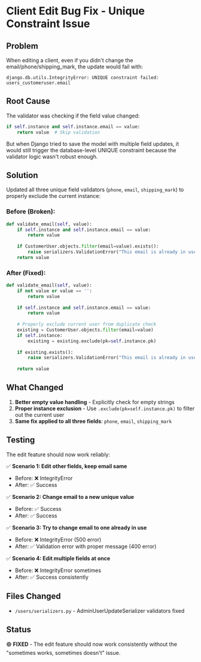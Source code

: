# Client Edit Bug Fix - Unique Constraint Issue

## Problem
When editing a client, even if you didn't change the email/phone/shipping_mark, the update would fail with:
```
django.db.utils.IntegrityError: UNIQUE constraint failed: users_customeruser.email
```

## Root Cause
The validator was checking if the field value changed:
```python
if self.instance and self.instance.email == value:
    return value  # Skip validation
```

But when Django tried to save the model with multiple field updates, it would still trigger the database-level UNIQUE constraint because the validator logic wasn't robust enough.

## Solution
Updated all three unique field validators (`phone`, `email`, `shipping_mark`) to properly exclude the current instance:

### Before (Broken):
```python
def validate_email(self, value):
    if self.instance and self.instance.email == value:
        return value
    
    if CustomerUser.objects.filter(email=value).exists():
        raise serializers.ValidationError("This email is already in use.")
    return value
```

### After (Fixed):
```python
def validate_email(self, value):
    if not value or value == '':
        return value
    
    if self.instance and self.instance.email == value:
        return value
    
    # Properly exclude current user from duplicate check
    existing = CustomerUser.objects.filter(email=value)
    if self.instance:
        existing = existing.exclude(pk=self.instance.pk)
    
    if existing.exists():
        raise serializers.ValidationError("This email is already in use.")
    
    return value
```

## What Changed
1. **Better empty value handling** - Explicitly check for empty strings
2. **Proper instance exclusion** - Use `.exclude(pk=self.instance.pk)` to filter out the current user
3. **Same fix applied to all three fields**: `phone`, `email`, `shipping_mark`

## Testing
The edit feature should now work reliably:

✅ **Scenario 1: Edit other fields, keep email same**
- Before: ❌ IntegrityError
- After: ✅ Success

✅ **Scenario 2: Change email to a new unique value**
- Before: ✅ Success  
- After: ✅ Success

✅ **Scenario 3: Try to change email to one already in use**
- Before: ❌ IntegrityError (500 error)
- After: ✅ Validation error with proper message (400 error)

✅ **Scenario 4: Edit multiple fields at once**
- Before: ❌ IntegrityError sometimes
- After: ✅ Success consistently

## Files Changed
- `/users/serializers.py` - AdminUserUpdateSerializer validators fixed

## Status
🟢 **FIXED** - The edit feature should now work consistently without the "sometimes works, sometimes doesn't" issue.
